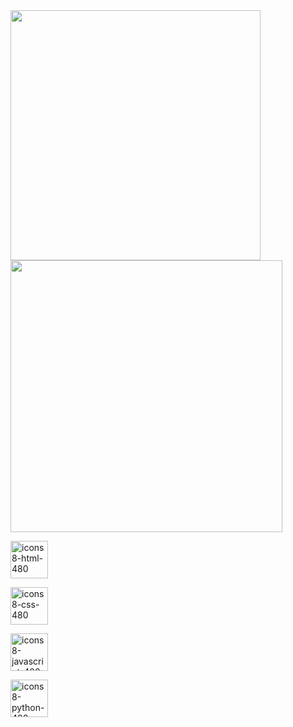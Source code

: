 <div name="stats">
  
<img width="400px" src="https://github-readme-stats.vercel.app/api?username=MurilloBeijamin&show_icons=true&theme=blueberry">
<img width="435px" src="https://github-readme-stats.vercel.app/api/top-langs/?username=MurilloBeijamin&layout=compact&theme=blueberry">

</div>


<div name="Linguagens">


<a name="HTML" href="https://www.github.com/MurilloBeijamin"><img src="https://i.ibb.co/HK0VY2v/icons8-html-480.png" width="60px" alt="icons8-html-480" border="0"></a>


<a name="CSS"  href="https://www.github.com/MurilloBeijamin"><img src="https://i.ibb.co/Mc3Cs8w/icons8-css-480.png" width="60px" alt="icons8-css-480" border="0"></a>


<a name="JavaScript" href="https://www.github.com/MurilloBeijamin"> <img src="https://i.ibb.co/zSY8Wtx/icons8-javascript-480.png" width="60px" alt="icons8-javascript-480" border="0"></a>


<a name="Python"  href="https://www.github.com/MurilloBeijamin"><img src="https://i.ibb.co/SR5vxrh/icons8-python-480.png" width="60px" alt="icons8-python-480" border="0"></a>


</div>

#
